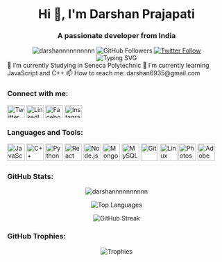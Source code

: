 <h1 align="center">Hi 👋, I'm Darshan Prajapati</h1>
<h3 align="center">A passionate developer from India</h3>
<div align="center">
  <img src="https://komarev.com/ghpvc/?username=darshannnnnnnnnn&label=Profile%20views&color=0e75b6&style=flat" alt="darshannnnnnnnnn" />
  <img src="https://img.shields.io/github/followers/darshannnnnnnnnn?label=Followers&color=0e75b6&style=flat" alt="GitHub Followers" />
  <a href="https://twitter.com/darshan6935" target="blank"><img src="https://img.shields.io/twitter/follow/darshan6935?logo=twitter&style=flat" alt="Twitter Follow" /></a>
</div>
<div align="center">
  <img src="https://readme-typing-svg.herokuapp.com?font=Fira+Code&weight=500&size=25&duration=3000&pause=1000&color=0e75b6&center=true&vCenter=true&width=435&lines=Full-Stack+Developer;Open-Source+Enthusiast;Lifelong+Learner" alt="Typing SVG" />
</div>
🔭 I’m currently Studying in Seneca Polytechnic
🌱 I’m currently learning JavaScript and C++
📫 How to reach me: darshan6935@gmail.com
<h3 align="left">Connect with me:</h3>
<p align="left">
  <a href="https://twitter.com/darshan6935" target="blank"><img align="center" src="https://img.icons8.com/color/48/000000/twitter--v1.png" alt="Twitter" height="30" width="40" /></a>
  <a href="https://linkedin.com/in/darshan-prajapati-0b0aa7137/" target="blank"><img align="center" src="https://img.icons8.com/color/48/000000/linkedin.png" alt="LinkedIn" height="30" width="40" /></a>
  <a href="https://fb.com/profile.php?id=100005482368570" target="blank"><img align="center" src="https://img.icons8.com/color/48/000000/facebook.png" alt="Facebook" height="30" width="40" /></a>
  <a href="https://instagram.com/darshh.h/?next=%2f" target="blank"><img align="center" src="https://img.icons8.com/color/48/000000/instagram-new.png" alt="Instagram" height="30" width="40" /></a>
</p>
<h3 align="left">Languages and Tools:</h3>
<p align="left">
  <img src="https://img.icons8.com/color/48/000000/javascript.png" alt="JavaScript" height="40" width="40" />
  <img src="https://img.icons8.com/color/48/000000/c-plus-plus-logo.png" alt="C++" height="40" width="40" />
  <img src="https://img.icons8.com/color/48/000000/python.png" alt="Python" height="40" width="40" />
  <img src="https://img.icons8.com/color/48/000000/react-native.png" alt="React" height="40" width="40" />
  <img src="https://img.icons8.com/color/48/000000/nodejs.png" alt="Node.js" height="40" width="40" />
  <img src="https://img.icons8.com/color/48/000000/mongodb.png" alt="MongoDB" height="40" width="40" />
  <img src="https://img.icons8.com/color/48/000000/mysql-logo.png" alt="MySQL" height="40" width="40" />
  <img src="https://img.icons8.com/color/48/000000/git.png" alt="Git" height="40" width="40" />
  <img src="https://img.icons8.com/color/48/000000/linux.png" alt="Linux" height="40" width="40" />
  <img src="https://img.icons8.com/color/48/000000/adobe-photoshop.png" alt="Photoshop" height="40" width="40" />
  <img src="https://img.icons8.com/color/48/000000/adobe-xd.png" alt="Adobe XD" height="40" width="40" />
</p>
<h3 align="left">GitHub Stats:</h3>
<p align="center">
  <img src="https://github-readme-stats.vercel.app/api?username=darshannnnnnnnnn&show_icons=true&locale=en&theme=radical" alt="darshannnnnnnnnn" />
</p>
<p align="center">
  <img src="https://github-readme-stats.vercel.app/api/top-langs?username=darshannnnnnnnnn&show_icons=true&locale=en&layout=compact&theme=radical" alt="Top Languages" />
</p>
<p align="center">
  <img src="https://github-readme-streak-stats.herokuapp.com/?user=darshannnnnnnnnn&theme=radical" alt="GitHub Streak" />
</p>
<h3 align="left">GitHub Trophies:</h3>
<p align="center">
  <img src="https://github-profile-trophy.vercel.app/?username=darshannnnnnnnnn&theme=radical&column=7&margin-w=15&margin-h=15" alt="Trophies" />
</p>
